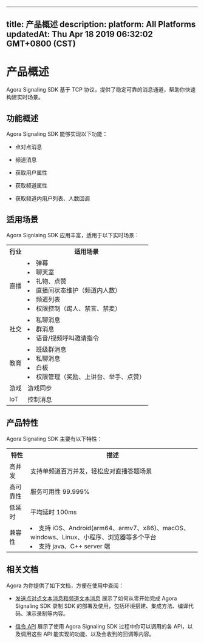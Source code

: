 
---
title: 产品概述
description: 
platform: All Platforms
updatedAt: Thu Apr 18 2019 06:32:02 GMT+0800 (CST)
---
# 产品概述
Agora Signaling SDK 基于 TCP 协议，提供了稳定可靠的消息通道，帮助你快速构建实时场景。

## 功能概述

Agora Signaling SDK 能够实现以下功能：

-   点对点消息

-   频道消息

-   获取用户属性

-   获取频道属性

-   获取频道内用户列表、人数回调


## 适用场景

Agora Signlaing SDK 应用丰富，适用于以下实时场景：

<table>
  <tr>
    <th>行业</th>
    <th>适用场景</th>
  </tr>
  <tr>
    <td>直播</td>
    <td><li>弹幕<br><li>聊天室<br><li>礼物、点赞<br><li>直播间状态维护（频道内人数）<br><li>频道列表<br><li>权限控制（踢人、禁言、禁麦）</td>
  </tr>
  <tr>
    <td>社交</td>
    <td><li>私聊消息<br><li>群消息<br><li>语音/视频呼叫邀请指令</td>
  </tr>
  <tr>
    <td>教育</td>
    <td><li>班级群消息<br><li>私聊消息<br><li>白板<br><li>权限管理（奖励、上讲台、举手、点赞）</td>
  </tr>
  <tr>
    <td>游戏</td>
    <td>游戏同步</td>
  </tr>
  <tr>
    <td>IoT</td>
    <td>控制消息</td>
  </tr>
</table>


## 产品特性

Agora Signaling SDK 主要有以下特性：

<table>
  <tr>
    <th>特性</th>
    <th>描述</th>
  </tr>
  <tr>
    <td>高并发</td>
    <td>支持单频道百万并发，轻松应对直播答题场景</td>
  </tr>
  <tr>
    <td>高可靠性</td>
    <td>服务可用性 99.999%</td>
  </tr>
  <tr>
    <td>低延时</td>
    <td>平均延时 100ms</td>
  </tr>
  <tr>
    <td>兼容性</td>
    <td><li>支持 iOS、Android(arm64、armv7、x86)、macOS、windows、Linux、小程序、浏览器等多个平台<br><li>支持 java、C++ server 端</td>
  </tr>
</table>


## 相关文档

Agora 为你提供了如下文档，方便在使用中查阅：

-   [发送点对点文本消息和频道文本消息](../../cn/Quickstart%20Guide/signal_android-1.md) 展示了如何从零开始完成 Agora Signaling SDK 录制 SDK 的部署及使用，包括环境搭建、集成方法、编译代码、演示录制等内容。

-   [信令 API](../../cn/API%20Reference/signal_android.md) 展示了使用 Agora Signaling SDK 过程中你可以调用的各 API，以及调用这些 API 能实现的功能、以及会收到的回调等内容。



